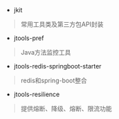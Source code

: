 - jkit
> 常用工具类及第三方包API封装

- jtools-pref
> Java方法监控工具

- jtools-redis-springboot-starter
> redis和spring-boot整合

- jtools-resilience
> 提供熔断、降级、熔断、限流功能